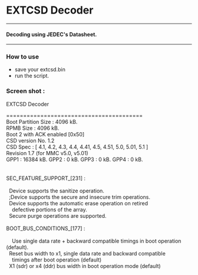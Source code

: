 # EXTCSD Decoder



------------

#### Decoding using JEDEC's Datasheet.

------------



### [](#header-3)How to use


*   save your extcsd.bin
*   run the script.


### [](#header-3) Screen shot :


EXTCSD Decoder

========================================<br>
Boot Partition Size : 4096 kB.<br>
RPMB Size : 4096 kB.<br>
Boot 2 with ACK enabled [0x50]<br>
CSD version No. 1.2  <br>
CSD Spec  : [ 4.1, 4.2, 4.3, 4.4, 4.41, 4.5, 4.51, 5.0, 5.01, 5.1 ] <br>
Revision 1.7 (for MMC v5.0, v5.01) <br>
GPP1 : 16384 kB. GPP2 : 0 kB. GPP3 : 0 kB. GPP4 : 0 kB. <br>
<br>
<br>
SEC_FEATURE_SUPPORT_[231] :<br>
<br>
&nbsp;&nbsp;Device supports the sanitize operation.<br>
&nbsp;&nbsp;;Device supports the secure and insecure trim operations.<br>
&nbsp;&nbsp;Device supports the automatic erase operation on retired <br>
&nbsp;&nbsp;&nbsp;&nbsp;defective portions of the array.<br>
&nbsp;&nbsp;Secure purge operations are supported.<br>
&nbsp;&nbsp;&nbsp;&nbsp;
<br>
BOOT_BUS_CONDITIONS_[177] :<br>
<br>
&nbsp;&nbsp;&nbsp;&nbsp;Use single data rate + backward compatible timings in boot operation (default).<br>
&nbsp;&nbsp;Reset bus width to x1, single data rate and backward compatible <br>
&nbsp;&nbsp;&nbsp;&nbsp;timings after boot operation (default)<br>
&nbsp;&nbsp;X1 (sdr) or x4 (ddr) bus width in boot operation mode (default)<br>




